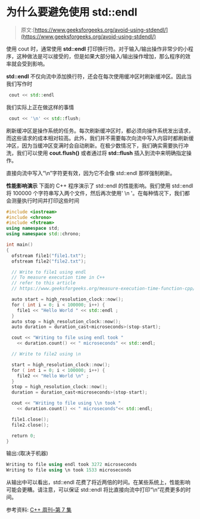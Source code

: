 # 为什么要避免使用 std::endl

> 原文:[https://www.geeksforgeeks.org/avoid-using-stdendl/](https://www.geeksforgeeks.org/avoid-using-stdendl/)

使用 cout 时，通常使用 **std::endl** 打印换行符。对于输入/输出操作非常少的小程序，这种做法是可以接受的，但是如果大部分输入/输出操作增加，那么程序的效率就会受到影响。

**std::endl** 不仅向流中添加换行符，还会在每次使用缓冲区时刷新缓冲区。因此当我们写作时

```cpp
 cout << std::endl 
```

我们实际上正在做这样的事情

```cpp
 cout << '\n' << std::flush; 
```

刷新缓冲区是操作系统的任务。每次刷新缓冲区时，都必须向操作系统发出请求，而这些请求的成本相对较高。此外，我们并不需要每次向流中写入内容时都刷新缓冲区，因为当缓冲区变满时会自动刷新。在极少数情况下，我们确实需要执行冲洗，我们可以使用 **cout.flush()** 或者通过将 **std::flush** 插入到流中来明确指定操作。

直接向流中写入“\n”字符更有效，因为它不会像 std::endl 那样强制刷新。

**性能影响演示**
下面的 C++ 程序演示了 std::endl 的性能影响。我们使用 std::endl 将 100000 个字符串写入两个文件，然后再次使用' \n '。在每种情况下，我们都会测量执行时间并打印这些时间

```cpp
#include <iostream>
#include <chrono>
#include <fstream>
using namespace std;
using namespace std::chrono;

int main()
{
  ofstream file1("file1.txt");
  ofstream file2("file2.txt");

  // Write to file1 using endl 
  // To measure execution time in C++ 
  // refer to this article 
  // https://www.geeksforgeeks.org/measure-execution-time-function-cpp/  

  auto start = high_resolution_clock::now();
  for ( int i = 0; i < 100000; i++) {
    file1 << "Hello World " << std::endl ;
  }
  auto stop = high_resolution_clock::now();
  auto duration = duration_cast<microseconds>(stop-start);

  cout << "Writing to file using endl took "  
    << duration.count() << " microseconds" << std::endl;

  // Write to file2 using \n 

  start = high_resolution_clock::now();
  for ( int i = 0; i < 100000; i++) {
    file2 << "Hello World \n" ;
  }
  stop = high_resolution_clock::now();
  duration = duration_cast<microseconds>(stop-start);

  cout << "Writing to file using \\n took " 
    << duration.count() << " microseconds"<< std::endl;

  file1.close();
  file2.close();

  return 0;
}
```

输出:(取决于机器)

```cpp
Writing to file using endl took 3272 microseconds
Writing to file using \n took 1533 microseconds

```

从输出中可以看出，std::endl 花费了将近两倍的时间。在某些系统上，性能影响可能会更糟。请注意，可以保证 std::endl 将比直接向流中打印“\n”花费更多的时间。

参考资料:
[C++ 周刊–第 7 集](https://www.youtube.com/watch?v=GMqQOEZYVJQ)